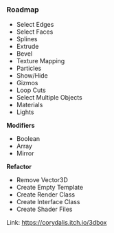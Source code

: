 ### Roadmap

- Select Edges
- Select Faces
- Splines
- Extrude
- Bevel
- Texture Mapping
- Particles
- Show/Hide
- Gizmos
- Loop Cuts
- Select Multiple Objects
- Materials
- Lights

**Modifiers**

- Boolean
- Array
- Mirror

**Refactor**

- Remove Vector3D
- Create Empty Template
- Create Render Class
- Create Interface Class
- Create Shader Files

Link: https://corydalis.itch.io/3dbox